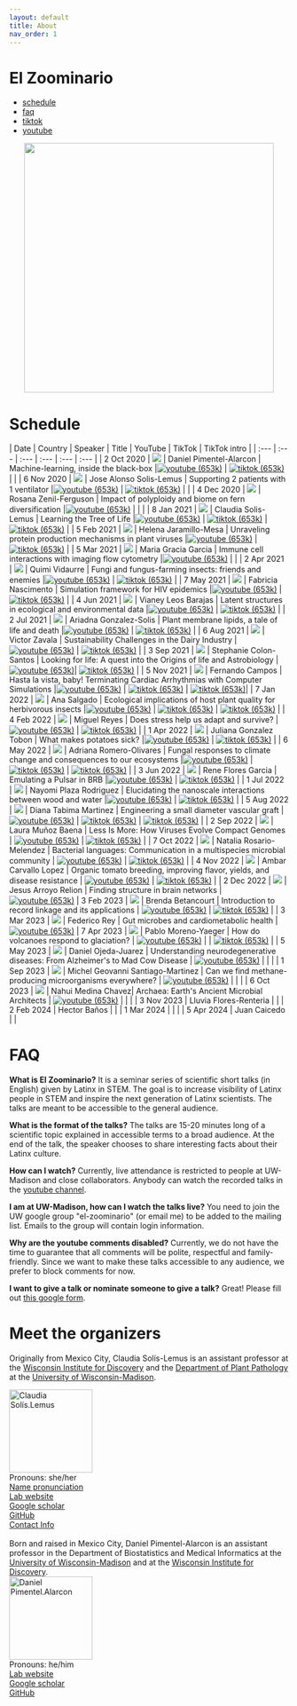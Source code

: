 ```yaml
---
layout: default
title: About
nav_order: 1
---
```


# El Zoominario

<div class="navbar">
    <div class="navbar-inner">
        <ul class="nav">
            <li><a href="#schedule">schedule</a></li>
            <li><a href="#faq">faq</a></li>
            <li><a href="https://www.tiktok.com/@latinxinstem">tiktok</a></li>
            <li><a href="https://www.youtube.com/playlist?list=PL1AfUDnwvYbOA9rfrvyA2nR9SR0VYbklx">youtube</a></li>
        </ul>
    </div>
</div>

<div style="text-align:center"><img src="pics/Black-with-Ellipse.png" width="450"/></div>

# Schedule 

| Date | Country | Speaker | Title | YouTube | TikTok | TikTok intro |
| :---   | :--- | :--- | :---  | :--- | :--- |
| 2 Oct 2020 | ![](assets/pics/flags/mexico.png) | Daniel Pimentel-Alarcon | Machine-learning, inside the black-box  |[![youtube (653k)](assets/icons16/youtube.png)](https://youtu.be/W1zxOj6895I) | [![tiktok (653k)](assets/icons16/tiktok.png)](https://www.tiktok.com/@latinxinstem/video/7081420036396649771) | |
| 6 Nov 2020 | ![](assets/pics/flags/mexico.png) | Jose Alonso Solis-Lemus | Supporting 2 patients with 1 ventilator |[![youtube (653k)](assets/icons16/youtube.png)](https://youtu.be/MeFT0wUmkvw) | [![tiktok (653k)](assets/icons16/tiktok.png)](https://www.tiktok.com/@latinxinstem/video/7081432005249977646) | |
| 4 Dec 2020 | ![](assets/pics/flags/mexico.png) | Rosana Zenil-Ferguson | Impact of polyploidy and biome on fern diversification |[![youtube (653k)](assets/icons16/youtube.png)](https://youtu.be/6H9z6vuKWfo) | | |
| 8 Jan 2021 | ![](assets/pics/flags/mexico.png) | Claudia Solis-Lemus | Learning the Tree of Life |[![youtube (653k)](assets/icons16/youtube.png)](https://youtu.be/lAP8kpPa288) | [![tiktok (653k)](assets/icons16/tiktok.png)](https://www.tiktok.com/@latinxinstem/video/7081434544120843562) | [![tiktok (653k)](assets/icons16/claudia.png)](https://www.tiktok.com/@latinxinstem/video/7141405637895834923) |
| 5 Feb 2021 | ![](assets/pics/flags/colombia.png) | Helena Jaramillo-Mesa | Unraveling protein production mechanisms in plant viruses |[![youtube (653k)](assets/icons16/youtube.png)](https://youtu.be/wQuC_b4iI5M) | [![tiktok (653k)](assets/icons16/tiktok.png)](https://www.tiktok.com/@latinxinstem/video/7081437020916124970) |
| 5 Mar 2021 | ![](assets/pics/flags/peru.png) | Maria Gracia Garcia | Immune cell interactions with imaging flow cytometry |[![youtube (653k)](assets/icons16/youtube.png)](https://youtu.be/rma1IKDy4Fk) | |
| 2 Apr 2021 | ![](assets/pics/flags/peru.png) | Quimi Vidaurre | Fungi and fungus-farming insects: friends and enemies |[![youtube (653k)](assets/icons16/youtube.png)](https://youtu.be/0lOztN-X0HU) | [![tiktok (653k)](assets/icons16/tiktok.png)](https://www.tiktok.com/@latinxinstem/video/7081439851245030702) |
| 7 May 2021 | ![](assets/pics/flags/brasil.png) | Fabricia Nascimento | Simulation framework for HIV epidemics |[![youtube (653k)](assets/icons16/youtube.png)](https://youtu.be/6hr47tzxihw) | [![tiktok (653k)](assets/icons16/tiktok.png)](https://www.tiktok.com/@latinxinstem/video/7081445244646182190) |
| 4 Jun 2021 | ![](assets/pics/flags/mexico.png) | Vianey Leos Barajas | Latent structures in ecological and environmental data |[![youtube (653k)](assets/icons16/youtube.png)](https://youtu.be/RZ1StdDDFFU) | [![tiktok (653k)](assets/icons16/tiktok.png)](https://www.tiktok.com/@latinxinstem/video/7081448806461607211) |
| 2 Jul 2021 | ![](assets/pics/flags/mexico.png) | Ariadna Gonzalez-Solis | Plant membrane lipids, a tale of life and death |[![youtube (653k)](assets/icons16/youtube.png)](https://youtu.be/8_BDS0_YHFY) | [![tiktok (653k)](assets/icons16/tiktok.png)](https://www.tiktok.com/@latinxinstem/video/7081461220636953902) |
| 6 Aug 2021 | ![](assets/pics/flags/mexico.png) | Victor Zavala | Sustainability Challenges in the Dairy Industry |[![youtube (653k)](assets/icons16/youtube.png)](https://www.youtube.com/watch?v=0NxHs_YeHsI) | [![tiktok (653k)](assets/icons16/tiktok.png)](https://www.tiktok.com/@latinxinstem/video/7081464790844968235) |
| 3 Sep 2021 | ![](assets/pics/flags/puertorico.png) | Stephanie Colon-Santos | Looking for life: A quest into the Origins of life and Astrobiology |[![youtube (653k)](assets/icons16/youtube.png)](https://www.youtube.com/watch?v=NdSkt3ZYqLU)| [![tiktok (653k)](assets/icons16/tiktok.png)](https://www.tiktok.com/@latinxinstem/video/7081790090736946475) |
| 5 Nov 2021 | ![](assets/pics/flags/brasil.png)  | Fernando Campos | Hasta la vista, baby! Terminating Cardiac Arrhythmias with Computer Simulations |[![youtube (653k)](assets/icons16/youtube.png)](https://youtu.be/2wV4TRjUp90) | [![tiktok (653k)](assets/icons16/tiktok.png)](https://www.tiktok.com/@latinxinstem/video/7081819687222316331) | [![tiktok (653k)](assets/icons16/fernando.png)](https://www.tiktok.com/@latinxinstem/video/7143317102080953643)|
| 7 Jan 2022 | ![](assets/pics/flags/ecuador.png) | Ana Salgado | Ecological implications of host plant quality for herbivorous insects |[![youtube (653k)](assets/icons16/youtube.png)](https://youtu.be/mWunY10j_Cg) | [![tiktok (653k)](assets/icons16/tiktok.png)](https://www.tiktok.com/@latinxinstem/video/7081823808188976426) | [![tiktok (653k)](assets/icons16/ana.png)](https://www.tiktok.com/@latinxinstem/video/7154554646378319146) |
| 4 Feb 2022 | ![](assets/pics/flags/mexico.png) | Miguel Reyes | Does stress help us adapt and survive? |[![youtube (653k)](assets/icons16/youtube.png)](https://youtu.be/gwM-z79vOYU) | [![tiktok (653k)](assets/icons16/tiktok.png)](https://www.tiktok.com/@latinxinstem/video/7081828221716548906) |
| 1 Apr 2022 | ![](assets/pics/flags/colombia.png) | Juliana Gonzalez Tobon  | What makes potatoes sick? |[![youtube (653k)](assets/icons16/youtube.png)](https://youtu.be/shf6BoJdgnM) | [![tiktok (653k)](assets/icons16/tiktok.png)](https://www.tiktok.com/@latinxinstem/video/7082000615148211502) |
| 6 May 2022 | ![](assets/pics/flags/mexico.png) | Adriana Romero-Olivares | Fungal responses to climate change and consequences to our ecosystems |[![youtube (653k)](assets/icons16/youtube.png)](https://youtu.be/qA8V0M4T6Sc) | [![tiktok (653k)](assets/icons16/tiktok.png)](https://www.tiktok.com/@latinxinstem/video/7094753741391334698) | [![tiktok (653k)](assets/icons16/adriana.png)](https://www.tiktok.com/@fungi_lover/video/7153287359818206470) |
| 3 Jun 2022 | ![](assets/pics/flags/mexico.png) | Rene Flores Garcia | Emulating a Pulsar in BRB |[![youtube (653k)](assets/icons16/youtube.png)](https://youtu.be/wc1Yr5N_jA0) | [![tiktok (653k)](assets/icons16/tiktok.png)](https://www.tiktok.com/@latinxinstem/video/7105538567560039723) |
| 1 Jul 2022 | ![](assets/pics/flags/puertorico.png) | Nayomi Plaza Rodriguez | Elucidating the nanoscale interactions between wood and water |[![youtube (653k)](assets/icons16/youtube.png)](https://youtu.be/4UhqhPHb0z8) | [![tiktok (653k)](assets/icons16/tiktok.png)](https://www.tiktok.com/@latinxinstem/video/7115526678255815979) |
| 5 Aug 2022 | ![](assets/pics/flags/colombia.png) | Diana Tabima Martinez | Engineering a small diameter vascular graft |[![youtube (653k)](assets/icons16/youtube.png)](https://youtu.be/_VN90TWkQnQ) | [![tiktok (653k)](assets/icons16/tiktok.png)](https://www.tiktok.com/@latinxinstem/video/7128558809965940014) | [![tiktok (653k)](assets/icons16/diana.png)](https://www.tiktok.com/@latinxinstem/video/7153389628307918126) |
| 2 Sep 2022 | ![](assets/pics/flags/colombia.png) | Laura Muñoz Baena | Less Is More: How Viruses Evolve Compact Genomes | [![youtube (653k)](assets/icons16/youtube.png)](https://youtu.be/ZXqX1t36OJY) | [![tiktok (653k)](assets/icons16/tiktok.png)](https://www.tiktok.com/@latinxinstem/video/7139207541518716206) |
| 7 Oct 2022 | ![](assets/pics/flags/puertorico.png) | Natalia Rosario-Melendez | Bacterial languages: Communication in a multispecies microbial community | [![youtube (653k)](assets/icons16/youtube.png)](https://youtu.be/M-qMlF-cugQ) | [![tiktok (653k)](assets/icons16/tiktok.png)](https://www.tiktok.com/@latinxinstem/video/7151917710291619118) |
| 4 Nov 2022 | ![](assets/pics/flags/chile.png) | Ambar Carvallo Lopez | Organic tomato breeding, improving flavor, yields, and disease resistance | [![youtube (653k)](assets/icons16/youtube.png)](https://youtu.be/IrqIlAfCaAs) | [![tiktok (653k)](assets/icons16/tiktok.png)](https://www.tiktok.com/@latinxinstem/video/7162536045966560558) |
| 2 Dec 2022 | ![](assets/pics/flags/mexico.png) | Jesus Arroyo Relion | Finding structure in brain networks | [![youtube (653k)](assets/icons16/youtube.png)](https://youtu.be/6LBoSW90g08)
| 3 Feb 2023 | ![](assets/pics/flags/colombia.png) | Brenda Betancourt | Introduction to record linkage and its applications | [![youtube (653k)](assets/icons16/youtube.png)](https://youtu.be/8aRcH_LYr7E) | [![tiktok (653k)](assets/icons16/tiktok.png)](https://www.tiktok.com/@latinxinstem/video/7198957014762999083) |
| 3 Mar 2023 | ![](assets/pics/flags/argentina.png) | Federico Rey | Gut microbes and cardiometabolic health | [![youtube (653k)](assets/icons16/youtube.png)](https://youtu.be/4huIZPpLrpY)
| 7 Apr 2023 | ![](assets/pics/flags/chile.png) | Pablo Moreno-Yaeger | How do volcanoes respond to glaciation? | [![youtube (653k)](assets/icons16/youtube.png)](https://youtu.be/bMQfIN6DXvw) | | [![tiktok (653k)](assets/icons16/pablo.png)](https://www.tiktok.com/@latinxinstem/video/7219446404513598766?is_from_webapp=1&sender_device=pc&web_id=7198957279043405354) |
| 5 May 2023 | ![](assets/pics/flags/mexico.png) | Daniel Ojeda-Juarez | Understanding neurodegenerative diseases: From Alzheimer's to Mad Cow Disease | [![youtube (653k)](assets/icons16/youtube.png)](https://youtu.be/bMQfIN6DXvw) | | |
| 1 Sep 2023 | ![](assets/pics/flags/mexico.png) | Michel Geovanni Santiago-Martinez | Can we find methane-producing microorganisms everywhere? | [![youtube (653k)](assets/icons16/youtube.png)](https://youtu.be/Rf0BrgU1KCc) | | |
| 6 Oct 2023 | ![](assets/pics/flags/mexico.png) | Nahui Medina Chavez| Archaea: Earth's Ancient Microbial Architects | [![youtube (653k)](assets/icons16/youtube.png)](https://youtu.be/_RgCvUAEc38) | | |
| 3 Nov 2023 | Lluvia Flores-Renteria | |
| 2 Feb 2024 | Hector Baños | |
| 1 Mar 2024 | | |
| 5 Apr 2024 | Juan Caicedo | |


# FAQ

**What is El Zoominario?**
It is a seminar series of scientific short talks (in English) given by Latinx in STEM. The goal is to increase visibility of Latinx people in STEM and inspire the next generation of Latinx scientists. The talks are meant to be accessible to the general audience.

**What is the format of the talks?**
The talks are 15-20 minutes long of a scientific topic explained in accessible terms to a broad audience. At the end of the talk, the speaker chooses to share interesting facts about their Latinx culture.

**How can I watch?**
Currently, live attendance is restricted to people at UW-Madison and close collaborators. Anybody can watch the recorded talks in the [youtube channel](https://www.youtube.com/playlist?list=PL1AfUDnwvYbOA9rfrvyA2nR9SR0VYbklx).

**I am at UW-Madison, how can I watch the talks live?**
You need to join the UW google group "el-zoominario" (or email me) to be added to the mailing list. Emails to the group will contain login information.

**Why are the youtube comments disabled?**
Currently, we do not have the time to guarantee that all comments will be polite, respectful and family-friendly. Since we want to make these talks accessible to any audience, we prefer to block comments for now.

**I want to give a talk or nominate someone to give a talk?**
Great! Please fill out [this google form](https://forms.gle/1kpZE1XrKe9YS9cHA).

# Meet the organizers

Originally from Mexico City, Claudia Sol&iacute;s-Lemus is an assistant professor at the [Wisconsin Institute for Discovery](https://wid.wisc.edu/) and the [Department of Plant Pathology](https://plantpath.wisc.edu/) at the [University of Wisconsin-Madison](http://www.wisc.edu). 

<div class="container">
    <div class="row">
        <div class="column">
            <a href="pics/claudiaSmall1.png">
            <img src="https://crsl4.github.io/methods-bio-data-worshop//pics/claudiaSmall1.png" width="150"
                  title="Claudia Sol&iacute;s-Lemus" alt="Claudia Sol&iacute;s.Lemus"/></a>
        </div>
        <div class="column">
            Pronouns: she/her <br/>
            <a href="https://namedrop.io/claudiasolislemus">Name pronunciation</a><br/>
            <a href="https://solislemuslab.github.io/">Lab website</a><br/>
            <a href="https://scholar.google.com/citations?user=GrUypj8AAAAJ&hl=en&oi=ao">Google scholar</a><br/>
            <a href="https://github.com/crsl4">GitHub</a><br/>
            <a href="https://solislemuslab.github.io//pages/people.html">Contact Info</a><br/>
        </div>
    </div>
</div>
<br>
Born and raised in Mexico City, Daniel Pimentel-Alarcon is an assistant professor in the Department of Biostatistics and Medical Informatics at the <a href="http://www.wisc.edu">University of Wisconsin-Madison</a> and at the <a href="https://wid.wisc.edu/">Wisconsin Institute for Discovery</a>. 

<div class="container">
    <div class="row">
        <div class="column">
            <a href="pics/daniel.png">
               <img src="https://solislemuslab.github.io/el-zoominario//pics/daniel.png" width="150"
                  title="Daniel Pimentel-Alarcon" alt="Daniel Pimentel.Alarcon"/></a>
        </div>
        <div class="column">
            Pronouns: he/him <br/>
            <a href="https://danielpimentel.github.io/index.html">Lab website</a><br/>
            <a href="https://scholar.google.com/citations?user=Q2U7G6oAAAAJ&hl=en">Google scholar</a><br/>
            <a href="https://github.com/danielpimentel">GitHub</a><br/>
        </div>
    </div>
</div>
